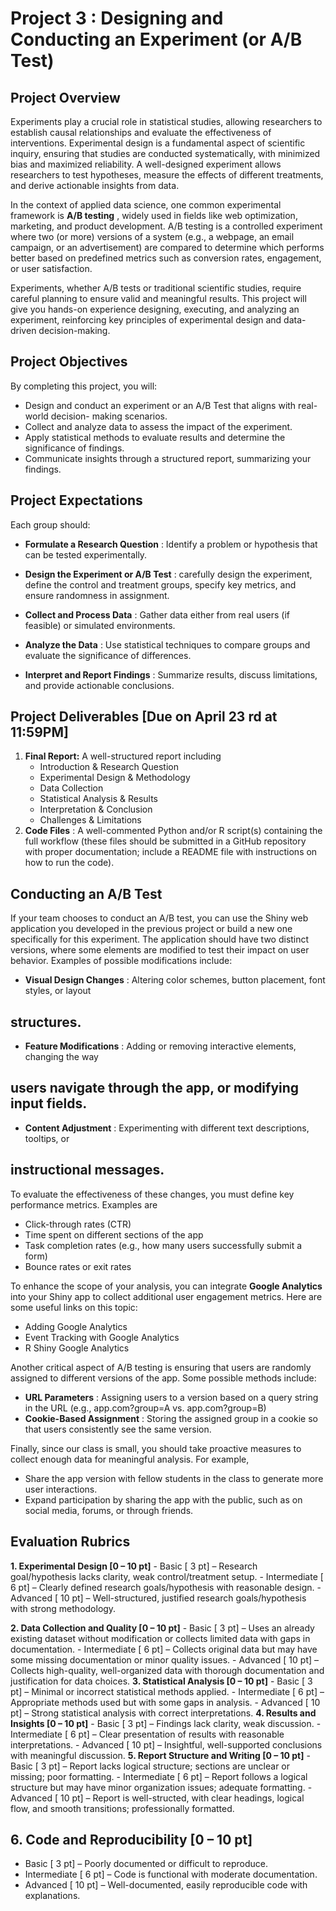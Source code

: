 # Project 3 : Designing and Conducting an Experiment (or A/B Test)

## Project Overview

Experiments play a crucial role in statistical studies, allowing researchers to establish
causal relationships and evaluate the effectiveness of interventions. Experimental design is
a fundamental aspect of scientific inquiry, ensuring that studies are conducted
systematically, with minimized bias and maximized reliability. A well-designed experiment
allows researchers to test hypotheses, measure the effects of different treatments, and
derive actionable insights from data.

In the context of applied data science, one common experimental framework is **A/B testing** ,
widely used in fields like web optimization, marketing, and product development. A/B testing
is a controlled experiment where two (or more) versions of a system (e.g., a webpage, an
email campaign, or an advertisement) are compared to determine which performs better
based on predefined metrics such as conversion rates, engagement, or user satisfaction.

Experiments, whether A/B tests or traditional scientific studies, require careful planning to
ensure valid and meaningful results. This project will give you hands-on experience
designing, executing, and analyzing an experiment, reinforcing key principles of
experimental design and data-driven decision-making.

## Project Objectives

By completing this project, you will:

- Design and conduct an experiment or an A/B Test that aligns with real-world decision-
    making scenarios.
- Collect and analyze data to assess the impact of the experiment.
- Apply statistical methods to evaluate results and determine the significance of findings.
- Communicate insights through a structured report, summarizing your findings.

## Project Expectations

Each group should:

- **Formulate a Research Question** : Identify a problem or hypothesis that can be tested
    experimentally.
- **Design the Experiment or A/B Test** : carefully design the experiment, define the control
    and treatment groups, specify key metrics, and ensure randomness in assignment.


- **Collect and Process Data** : Gather data either from real users (if feasible) or simulated
    environments.
- **Analyze the Data** : Use statistical techniques to compare groups and evaluate the
    significance of differences.
- **Interpret and Report Findings** : Summarize results, discuss limitations, and provide
    actionable conclusions.

## Project Deliverables [Due on April 23 rd at 11:59PM]

1. **Final Report:** A well-structured report including
    - Introduction & Research Question
    - Experimental Design & Methodology
    - Data Collection
    - Statistical Analysis & Results
    - Interpretation & Conclusion
    - Challenges & Limitations
2. **Code Files** : A well-commented Python and/or R script(s) containing the full workflow
    (these files should be submitted in a GitHub repository with proper documentation;
    include a README file with instructions on how to run the code).

## Conducting an A/B Test

If your team chooses to conduct an A/B test, you can use the Shiny web application you
developed in the previous project or build a new one specifically for this experiment. The
application should have two distinct versions, where some elements are modified to test
their impact on user behavior. Examples of possible modifications include:

- **Visual Design Changes** : Altering color schemes, button placement, font styles, or layout

## structures.

- **Feature Modifications** : Adding or removing interactive elements, changing the way

## users navigate through the app, or modifying input fields.

- **Content Adjustment** : Experimenting with different text descriptions, tooltips, or

## instructional messages.

To evaluate the effectiveness of these changes, you must define key performance metrics.
Examples are


- Click-through rates (CTR)
- Time spent on different sections of the app
- Task completion rates (e.g., how many users successfully submit a form)
- Bounce rates or exit rates

To enhance the scope of your analysis, you can integrate **Google Analytics** into your Shiny
app to collect additional user engagement metrics. Here are some useful links on this topic:

- Adding Google Analytics
- Event Tracking with Google Analytics
- R Shiny Google Analytics

Another critical aspect of A/B testing is ensuring that users are randomly assigned to
different versions of the app. Some possible methods include:

- **URL Parameters** : Assigning users to a version based on a query string in the URL (e.g.,
    app.com?group=A vs. app.com?group=B)
- **Cookie-Based Assignment** : Storing the assigned group in a cookie so that users
    consistently see the same version.

Finally, since our class is small, you should take proactive measures to collect enough data
for meaningful analysis. For example,

- Share the app version with fellow students in the class to generate more user
    interactions.
- Expand participation by sharing the app with the public, such as on social media, forums,
    or through friends.

## Evaluation Rubrics

**1. Experimental Design [0 – 10 pt]**
    - Basic [ 3 pt] – Research goal/hypothesis lacks clarity, weak control/treatment setup.
    - Intermediate [ 6 pt] – Clearly defined research goals/hypothesis with reasonable
       design.
    - Advanced [ 10 pt] – Well-structured, justified research goals/hypothesis with strong
       methodology.


**2. Data Collection and Quality [0 – 10 pt]**
    - Basic [ 3 pt] – Uses an already existing dataset without modification or collects limited
       data with gaps in documentation.
    - Intermediate [ 6 pt] – Collects original data but may have some missing
       documentation or minor quality issues.
    - Advanced [ 10 pt] – Collects high-quality, well-organized data with thorough
       documentation and justification for data choices.
**3. Statistical Analysis [0 – 10 pt]**
    - Basic [ 3 pt] – Minimal or incorrect statistical methods applied.
    - Intermediate [ 6 pt] – Appropriate methods used but with some gaps in analysis.
    - Advanced [ 10 pt] – Strong statistical analysis with correct interpretations.
**4. Results and Insights [0 – 10 pt]**
    - Basic [ 3 pt] – Findings lack clarity, weak discussion.
    - Intermediate [ 6 pt] – Clear presentation of results with reasonable interpretations.
    - Advanced [ 10 pt] – Insightful, well-supported conclusions with meaningful
       discussion.
**5. Report Structure and Writing [0 – 10 pt]**
    - Basic [ 3 pt] – Report lacks logical structure; sections are unclear or missing; poor
       formatting.
    - Intermediate [ 6 pt] – Report follows a logical structure but may have minor
       organization issues; adequate formatting.
    - Advanced [ 10 pt] – Report is well-structed, with clear headings, logical flow, and
       smooth transitions; professionally formatted.

## 6. Code and Reproducibility [0 – 10 pt]

- Basic [ 3 pt] – Poorly documented or difficult to reproduce.
- Intermediate [ 6 pt] – Code is functional with moderate documentation.
- Advanced [ 10 pt] – Well-documented, easily reproducible code with explanations.
